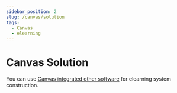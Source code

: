 ```yaml
---
sidebar_position: 2
slug: /canvas/solution
tags:
  - Canvas
  - elearning
---
```


# Canvas Solution

You can use [Canvas integrated other software](https://community.canvaslms.com/t5/Partners/ct-p/partners) for elearning system construction.


